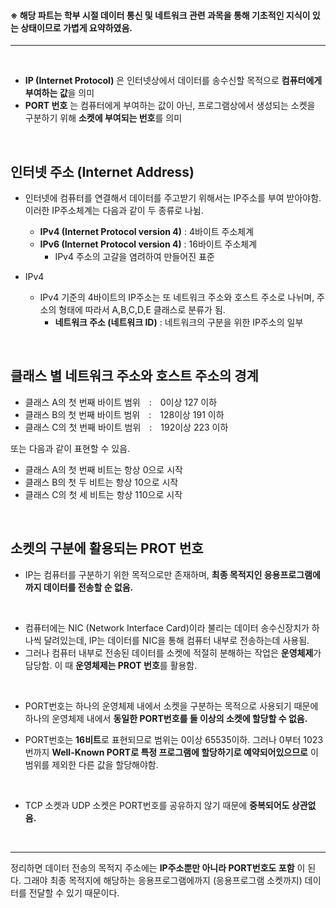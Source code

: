 #### ※ 해당 파트는 학부 시절 데이터 통신 및 네트워크 관련 과목을 통해 기초적인 지식이 있는 상태이므로 가볍게 요약하였음.
<hr>
<br>

* **IP (Internet Protocol)** 은 인터넷상에서 데이터를 송수신할 목적으로 **컴퓨터에게 부여하는 값**을 의미 <br>
* **PORT 번호** 는 컴퓨터에게 부여하는 값이 아닌, 프로그램상에서 생성되는  소켓을 구분하기 위해 **소켓에 부여되는 번호**를 의미 <br>

<br>

## 인터넷 주소 (Internet Address) <br>
* 인터넷에 컴퓨터를 연결해서 데이터를 주고받기 위해서는 IP주소를 부여 받아야함. 이러한 IP주소체계는 다음과 같이 두 종류로 나뉨.

  + **IPv4 (Internet Protocol version 4)** : 4바이트 주소체계
  + **IPv6 (Internet Protocol version 4)** : 16바이트 주소체계
    - IPv4 주소의 고갈을 염려하여 만들어진 표준
 
 * IPv4
 
    + IPv4 기준의 4바이트의 IP주소는 또 네트워크 주소와 호스트 주소로 나뉘며, 주소의 형태에 따라서 A,B,C,D,E 클래스로 분류가 됨.
      - **네트워크 주소 (네트워크 ID)** : 네트워크의 구분을 위한 IP주소의 일부
      
 <br>
 
 ## 클래스 별 네트워크 주소와 호스트 주소의 경계 <br>
 
 * 클래스 A의 첫 번째 바이트 범위　:　0이상 127 이하
 * 클래스 B의 첫 번째 바이트 범위　:　128이상 191 이하
 * 클래스 C의 첫 번째 바이트 범위　:　192이상 223 이하
 
 또는 다음과 같이 표현할 수 있음. <br>
 
 * 클래스 A의 첫 번째 비트는 항상 0으로 시작
 * 클래스 B의 첫 두 비트는 항상 10으로 시작
 * 클래스 C의 첫 세 비트는 항상 110으로 시작
 
 <br>
 
  ## 소켓의 구분에 활용되는 PROT 번호 <br>
  * IP는 컴퓨터를 구분하기 위한 목적으로만 존재하며, **최종 목적지인 응용프로그램에까지 데이터를 전송할 순 없음.**
  <br>
  
  * 컴퓨터에는 NIC (Network Interface Card)이라 불리는 데이터 송수신장치가 하나씩 달려있는데, IP는 데이터를 NIC을 통해 컴퓨터 내부로 전송하는데 사용됨.
  * 그러나 컴퓨터 내부로 전송된 데이터를 소켓에 적절히 분해하는 작업은 **운영체제**가 담당함. 이 때 **운영체제는 PROT 번호**를 활용함.
  <br>
  
  * PORT번호는 하나의 운영체제 내에서 소켓을 구분하는 목적으로 사용되기 때문에 하나의 운영체제 내에서 **동일한 PORT번호를 둘 이상의 소켓에 할당할 수 없음.**
  * PORT번호는 **16비트**로 표현되므로 범위는 0이상 65535이하. 그러나 0부터 1023번까지 **Well-Known PORT로 특정 프로그램에 할당하기로 예약되어있으므로** 이 범위를 제외한
    다른 값을 할당해야함.
    
    <br>
  
  * TCP 소켓과 UDP 소켓은 PORT번호를 공유하지 않기 때문에 **중복되어도 상관없음.** 
 
  <br>
  <hr>
  
  정리하면 데이터 전송의 목적지 주소에는 **IP주소뿐만 아니라 PORT번호도 포함** 이 된다. 그래야 최종 목적지에 해당하는 응용프로그램에까지 (응용프로그램 소켓까지) 데이터를 전달할 수 있기 때문이다.
  

